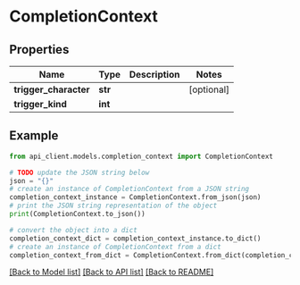 # CompletionContext


## Properties

Name | Type | Description | Notes
------------ | ------------- | ------------- | -------------
**trigger_character** | **str** |  | [optional] 
**trigger_kind** | **int** |  | 

## Example

```python
from api_client.models.completion_context import CompletionContext

# TODO update the JSON string below
json = "{}"
# create an instance of CompletionContext from a JSON string
completion_context_instance = CompletionContext.from_json(json)
# print the JSON string representation of the object
print(CompletionContext.to_json())

# convert the object into a dict
completion_context_dict = completion_context_instance.to_dict()
# create an instance of CompletionContext from a dict
completion_context_from_dict = CompletionContext.from_dict(completion_context_dict)
```
[[Back to Model list]](../README.md#documentation-for-models) [[Back to API list]](../README.md#documentation-for-api-endpoints) [[Back to README]](../README.md)


